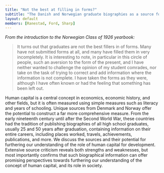 ```yaml
---
title: "Not the best at filling in forms?"
subtitle: "The Danish and Norwegian graduate biographies as a source for measuring human capital"
layout: default
members: [Ranestad, Ford, Sharp]
---
```


_From the introduction to the Norwegian Class of 1926 yearbook:_
> It turns out that graduates are not the best fillers in of forms. Many have not submitted forms at all, and many have filled them in very incompletely. It is interesting to note, in particular in this circle of people, such an aversion to the form of the present, and I have neither wanted to challenge the opinion of my student comrades, nor take on the task of trying to correct and add information where the information is not complete. I have taken the forms as they were, although I have often known or had the feeling that something has been left out.

Human capital is a central concept in economics, economic history, and other fields, but it is often measured using simple measures such as literacy and years of schooling. Unique sources from Denmark and Norway offer the potential to construct a far more comprehensive measure. From the early nineteenth century until after the Second World War, these countries had the tradition of publishing biographies of all high school graduates, usually 25 and 50 years after graduation, containing information on their entire careers, including places worked, travels, achievements, publications, and more. We discuss the sources and their potential for furthering our understanding of the role of human capital for development. Extensive source criticism reveals both strengths and weaknesses, but most importantly confirms that such biographical information can offer promising perspectives towards furthering our understanding of the concept of human capital, and its role in society.

